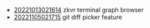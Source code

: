 - [20221013021614](/zet/20221013021614/README.md) zkvr terminal graph browser
- [20221105021715](/zet/20221105021715/README.md) git diff picker feature
